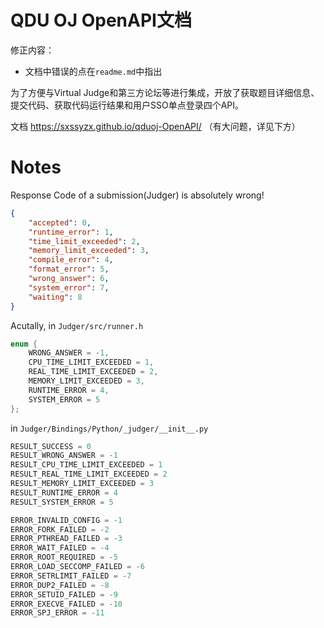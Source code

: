 # QDU OJ OpenAPI文档

修正内容：
- 文档中错误的点在`readme.md`中指出

为了方便与Virtual Judge和第三方论坛等进行集成，开放了获取题目详细信息、提交代码、获取代码运行结果和用户SSO单点登录四个API。

文档 https://sxssyzx.github.io/qduoj-OpenAPI/ （有大问题，详见下方）

# Notes

Response Code of a submission(Judger) is absolutely wrong!

```json
{
    "accepted": 0,
    "runtime_error": 1,
    "time_limit_exceeded": 2,
    "memory_limit_exceeded": 3,
    "compile_error": 4,
    "format_error": 5,
    "wrong_answer": 6,
    "system_error": 7,
    "waiting": 8
}

```

Acutally, in `Judger/src/runner.h`

```cpp
enum {
    WRONG_ANSWER = -1,
    CPU_TIME_LIMIT_EXCEEDED = 1,
    REAL_TIME_LIMIT_EXCEEDED = 2,
    MEMORY_LIMIT_EXCEEDED = 3,
    RUNTIME_ERROR = 4,
    SYSTEM_ERROR = 5
};

```

in `Judger/Bindings/Python/_judger/__init__.py`

```python
RESULT_SUCCESS = 0
RESULT_WRONG_ANSWER = -1
RESULT_CPU_TIME_LIMIT_EXCEEDED = 1
RESULT_REAL_TIME_LIMIT_EXCEEDED = 2
RESULT_MEMORY_LIMIT_EXCEEDED = 3
RESULT_RUNTIME_ERROR = 4
RESULT_SYSTEM_ERROR = 5

ERROR_INVALID_CONFIG = -1
ERROR_FORK_FAILED = -2
ERROR_PTHREAD_FAILED = -3
ERROR_WAIT_FAILED = -4
ERROR_ROOT_REQUIRED = -5
ERROR_LOAD_SECCOMP_FAILED = -6
ERROR_SETRLIMIT_FAILED = -7
ERROR_DUP2_FAILED = -8
ERROR_SETUID_FAILED = -9
ERROR_EXECVE_FAILED = -10
ERROR_SPJ_ERROR = -11
```
